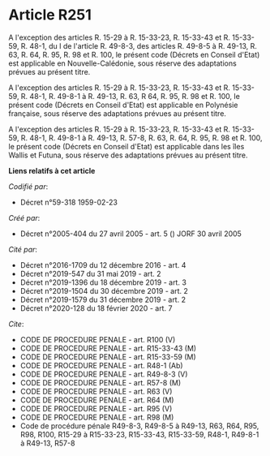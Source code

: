 # Article R251

A l'exception des articles R. 15-29 à R. 15-33-23, R. 15-33-43 et R. 15-33-59, R. 48-1, du I de l'article R. 49-8-3, des
articles R. 49-8-5 à R. 49-13, R. 63, R. 64, R. 95, R. 98 et R. 100, le présent code (Décrets en Conseil d'Etat) est
applicable en Nouvelle-Calédonie, sous réserve des adaptations prévues au présent titre.

A l'exception des articles R. 15-29 à R. 15-33-23, R. 15-33-43 et R. 15-33-59, R. 48-1, R. 49-8-1 à R. 49-13, R. 63, R 64, R.
95, R. 98 et R. 100, le présent code (Décrets en Conseil d'Etat) est applicable en Polynésie française, sous réserve des
adaptations prévues au présent titre.

A l'exception des articles R. 15-29 à R. 15-33-23, R. 15-33-43 et R. 15-33-59, R. 48-1, R. 49-8-1 à R. 49-13, R. 57-8, R. 63,
R. 64, R. 95, R. 98 et R. 100, le présent code (Décrets en Conseil d'Etat) est applicable dans les îles Wallis et Futuna,
sous réserve des adaptations prévues au présent titre.

**Liens relatifs à cet article**

_Codifié par_:

  - Décret n°59-318 1959-02-23

_Créé par_:

  - Décret n°2005-404 du 27 avril 2005 - art. 5 () JORF 30 avril 2005

_Cité par_:

  - Décret n°2016-1709 du 12 décembre 2016 - art. 4
  - Décret n°2019-547 du 31 mai 2019 - art. 2
  - Décret n°2019-1396 du 18 décembre 2019 - art. 3
  - Décret n°2019-1504 du 30 décembre 2019 - art. 2
  - Décret n°2019-1579 du 31 décembre 2019 - art. 2
  - Décret n°2020-128 du 18 février 2020 - art. 7

_Cite_:

  - CODE DE PROCEDURE PENALE - art. R100 (V)
  - CODE DE PROCEDURE PENALE - art. R15-33-43 (M)
  - CODE DE PROCEDURE PENALE - art. R15-33-59 (M)
  - CODE DE PROCEDURE PENALE - art. R48-1 (Ab)
  - CODE DE PROCEDURE PENALE - art. R49-8-3 (V)
  - CODE DE PROCEDURE PENALE - art. R57-8 (M)
  - CODE DE PROCEDURE PENALE - art. R63 (V)
  - CODE DE PROCEDURE PENALE - art. R64 (M)
  - CODE DE PROCEDURE PENALE - art. R95 (V)
  - CODE DE PROCEDURE PENALE - art. R98 (M)
  - Code de procédure pénale R49-8-3, R49-8-5 à R49-13, R63, R64, R95, R98, R100, R15-29 à R15-33-23, R15-33-43, R15-33-59, R48-1, R49-8-1 à R49-13, R57-8
